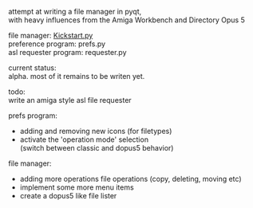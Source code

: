 attempt at writing a file manager in pyqt,   
with heavy influences from the Amiga Workbench and Directory Opus 5

file manager: [Kickstart.py](https://raw.github.com/freeaks/filer/master/test-tree/screenshots/filer.png)   
preference program: prefs.py   
asl requester program: requester.py


current status:   
alpha. most of it remains to be writen yet.


todo:   
write an amiga style asl file requester

prefs program:   
- adding and removing new icons (for filetypes)   
- activate the 'operation mode' selection   
  (switch between classic and dopus5 behavior)   

file manager:   
- adding more operations file operations (copy, deleting, moving etc)   
- implement some more menu items   
- create a dopus5 like file lister   
